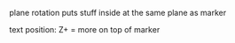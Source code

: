 

<a-marker preset='hiro'>
    <a-plane color="#CCC"  position='0 0 0' rotation="-90 0 0">
        <a-text 
        color="#000"
        position="-0.5 0 0.1"
        value="Hello World;"
        ></a-text>
    </a-plane>
</a-marker>

plane rotation puts stuff inside at the same plane as marker

text position: Z+ = more on top of marker 